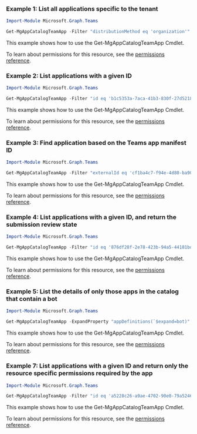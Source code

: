 ### Example 1: List all applications specific to the tenant

```powershellImport-Module Microsoft.Graph.Teams

Get-MgAppCatalogTeamApp -Filter "distributionMethod eq 'organization'"
```
This example shows how to use the Get-MgAppCatalogTeamApp Cmdlet.
To learn about permissions for this resource, see the [permissions reference](/graph/permissions-reference).

### Example 2: List applications with a given ID

```powershellImport-Module Microsoft.Graph.Teams

Get-MgAppCatalogTeamApp -Filter "id eq 'b1c5353a-7aca-41b3-830f-27d5218fe0e5'"
```
This example shows how to use the Get-MgAppCatalogTeamApp Cmdlet.
To learn about permissions for this resource, see the [permissions reference](/graph/permissions-reference).

### Example 3: Find application based on the Teams app manifest ID

```powershellImport-Module Microsoft.Graph.Teams

Get-MgAppCatalogTeamApp -Filter "externalId eq 'cf1ba4c7-f94e-4d80-ba90-5594b641a8ee'"
```
This example shows how to use the Get-MgAppCatalogTeamApp Cmdlet.
To learn about permissions for this resource, see the [permissions reference](/graph/permissions-reference).

### Example 4: List applications with a given ID, and return the submission review state

```powershellImport-Module Microsoft.Graph.Teams

Get-MgAppCatalogTeamApp -Filter "id eq '876df28f-2e78-423b-94a5-44181bd0e225'" -ExpandProperty "appDefinitions"
```
This example shows how to use the Get-MgAppCatalogTeamApp Cmdlet.
To learn about permissions for this resource, see the [permissions reference](/graph/permissions-reference).

### Example 5: List the details of only those apps in the catalog that contain a bot

```powershellImport-Module Microsoft.Graph.Teams

Get-MgAppCatalogTeamApp -ExpandProperty "appDefinitions(`$expand=bot)" -Filter "appDefinitions/any(a:a/bot ne null)"
```
This example shows how to use the Get-MgAppCatalogTeamApp Cmdlet.
To learn about permissions for this resource, see the [permissions reference](/graph/permissions-reference).

### Example 7: List applications with a given ID and return only the resource specific permissions required by the app

```powershellImport-Module Microsoft.Graph.Teams

Get-MgAppCatalogTeamApp -Filter "id eq 'a5228c26-a9ae-4702-90e0-79a5246d2f7d'" -ExpandProperty "appDefinitions(`$select=id,authorization)"
```
This example shows how to use the Get-MgAppCatalogTeamApp Cmdlet.
To learn about permissions for this resource, see the [permissions reference](/graph/permissions-reference).

